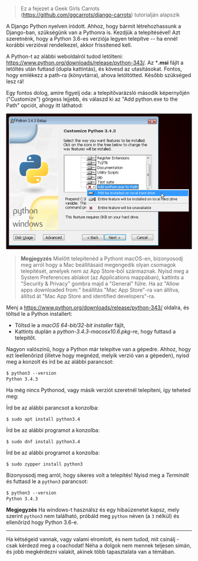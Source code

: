 > Ez a fejezet a Geek Girls Carrots (https://github.com/ggcarrots/django-carrots) tutorialján alapszik

A Django Python nyelven íródott. Ahhoz, hogy bármit létrehozhassunk a Django-ban, szükségünk van a Pythonra is. Kezdjük a telepítésével! Azt szeretnénk, hogy a Python 3.6-es verziója legyen telepítve -- ha ennél korábbi verzióval rendelkezel, akkor frissítened kell.

<!--sec data-title="Windows" data-id="python_windows" data-collapse=true ces-->

A Python-t az alábbi weboldalról tudod letölteni: https://www.python.org/downloads/release/python-343/. Az ***.msi** fájlt a letöltés után futtasd (dupla kattintás), és kövesd az utasításokat. Fontos, hogy emlékezz a path-ra (könyvtárra), ahova letöltötted. Később szükséged lesz rá!

Egy fontos dolog, amire figyelj oda: a telepítővarázsló második képernyőjén ("Customize") görgess lejjebb, és válaszd ki az "Add python.exe to the Path" opciót, ahogy itt láthatod:

![Ne felejtsd el hozzáadni a Pythont a Path-hoz](../python_installation/images/add_python_to_windows_path.png)

<!--endsec-->

<!--sec data-title="macOS" data-id="python_OSX"
data-collapse=true ces-->

> **Megjegyzés** Mielőtt telepítenéd a Pythont macOS-en, bizonyosodj meg arról hogy a Mac beállításaid megengedik olyan csomagok telepítését, amelyek nem az App Store-ból származnak. Nyisd meg a System Preferences ablakot (az Applications mappában), kattints a "Security & Privacy" gombra majd a "General" fülre. Ha az "Allow apps downloaded from:" beállítás "Mac App Store"-ra van állítva, állítsd át "Mac App Store and identified developers"-ra.

Menj a https://www.python.org/downloads/release/python-343/ oldalra, és töltsd le a Python installert:

  * Töltsd le a *macOS 64-bit/32-bit installer* fájlt,
  * Kattints duplán a *python-3.4.3-macosx10.6.pkg*-re, hogy futtasd a telepítőt.

<!--endsec-->

<!--sec data-title="Linux" data-id="python_linux"
data-collapse=true ces-->

Nagyon valószínű, hogy a Python már telepítve van a gépedre. Ahhoz, hogy ezt leellenőrizd (illetve hogy megnézd, melyik verzió van a gépeden), nyisd meg a konzolt és írd be az alábbi parancsot:

    $ python3 --version
    Python 3.4.3
    

Ha még nincs Pythonod, vagy másik verziót szeretnél telepíteni, így teheted meg:

<!--endsec-->

<!--sec data-title="Debian vagy Ubuntu" data-id="python_debian"
data-collapse=true ces-->

Írd be az alábbi parancsot a konzolba:

    $ sudo apt install python3.4
    
<!--endsec-->

<!--sec data-title="Fedora (22+)" data-id="python_fedora22"
data-collapse=true ces-->

Írd be az alábbi programot a konzolba:

    $ sudo dnf install python3.4
    
<!--endsec-->

<!--sec data-title="openSUSE" data-id="python_openSUSE"
data-collapse=true ces-->

Írd be az alábbi programot a konzolba:

    $ sudo zypper install python3

<!--endsec-->

Bizonyosodj meg arról, hogy sikeres volt a telepítés! Nyisd meg a *Terminált* és futtasd le a `python3` parancsot:

    $ python3 --version
    Python 3.4.3
    


**Megjegyzés** Ha windows-t használsz és egy hibaüzenetet kapsz, mely szerint `python3` nem található, próbáld meg `python` néven (a `3` nélkül) és ellenőrizd hogy Python 3.6-e.


* * *

Ha kétségeid vannak, vagy valami elromlott, és nem tudod, mit csinálj - csak kérdezd meg a coachodat! Néha a dolgok nem mennek teljesen simán, és jobb megkérdezni valakit, akinek több tapasztalata van a témában.
